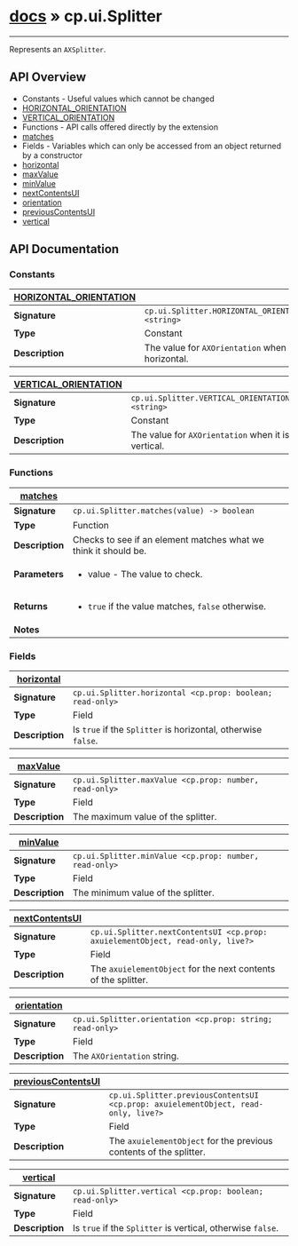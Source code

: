# [docs](index.md) » cp.ui.Splitter
---

Represents an `AXSplitter`.

## API Overview
* Constants - Useful values which cannot be changed
 * [HORIZONTAL_ORIENTATION](#HORIZONTAL_ORIENTATION)
 * [VERTICAL_ORIENTATION](#VERTICAL_ORIENTATION)
* Functions - API calls offered directly by the extension
 * [matches](#matches)
* Fields - Variables which can only be accessed from an object returned by a constructor
 * [horizontal](#horizontal)
 * [maxValue](#maxValue)
 * [minValue](#minValue)
 * [nextContentsUI](#nextContentsUI)
 * [orientation](#orientation)
 * [previousContentsUI](#previousContentsUI)
 * [vertical](#vertical)

## API Documentation

### Constants

| [HORIZONTAL_ORIENTATION](#HORIZONTAL_ORIENTATION)         |                                                                                     |
| --------------------------------------------|-------------------------------------------------------------------------------------|
| **Signature**                               | `cp.ui.Splitter.HORIZONTAL_ORIENTATION <string>`                                                                    |
| **Type**                                    | Constant                                                                     |
| **Description**                             | The value for `AXOrientation` when it is horizontal.                                                                     |

| [VERTICAL_ORIENTATION](#VERTICAL_ORIENTATION)         |                                                                                     |
| --------------------------------------------|-------------------------------------------------------------------------------------|
| **Signature**                               | `cp.ui.Splitter.VERTICAL_ORIENTATION <string>`                                                                    |
| **Type**                                    | Constant                                                                     |
| **Description**                             | The value for `AXOrientation` when it is vertical.                                                                     |

### Functions

| [matches](#matches)         |                                                                                     |
| --------------------------------------------|-------------------------------------------------------------------------------------|
| **Signature**                               | `cp.ui.Splitter.matches(value) -> boolean`                                                                    |
| **Type**                                    | Function                                                                     |
| **Description**                             | Checks to see if an element matches what we think it should be.                                                                     |
| **Parameters**                              | <ul><li>value - The value to check.</li></ul> |
| **Returns**                                 | <ul><li>`true` if the value matches, `false` otherwise.</li></ul>          |
| **Notes**                                   | <ul></ul>                |

### Fields

| [horizontal](#horizontal)         |                                                                                     |
| --------------------------------------------|-------------------------------------------------------------------------------------|
| **Signature**                               | `cp.ui.Splitter.horizontal <cp.prop: boolean; read-only>`                                                                    |
| **Type**                                    | Field                                                                     |
| **Description**                             | Is `true` if the `Splitter` is horizontal, otherwise `false`.                                                                     |

| [maxValue](#maxValue)         |                                                                                     |
| --------------------------------------------|-------------------------------------------------------------------------------------|
| **Signature**                               | `cp.ui.Splitter.maxValue <cp.prop: number, read-only>`                                                                    |
| **Type**                                    | Field                                                                     |
| **Description**                             | The maximum value of the splitter.                                                                     |

| [minValue](#minValue)         |                                                                                     |
| --------------------------------------------|-------------------------------------------------------------------------------------|
| **Signature**                               | `cp.ui.Splitter.minValue <cp.prop: number, read-only>`                                                                    |
| **Type**                                    | Field                                                                     |
| **Description**                             | The minimum value of the splitter.                                                                     |

| [nextContentsUI](#nextContentsUI)         |                                                                                     |
| --------------------------------------------|-------------------------------------------------------------------------------------|
| **Signature**                               | `cp.ui.Splitter.nextContentsUI <cp.prop: axuielementObject, read-only, live?>`                                                                    |
| **Type**                                    | Field                                                                     |
| **Description**                             | The `axuielementObject` for the next contents of the splitter.                                                                     |

| [orientation](#orientation)         |                                                                                     |
| --------------------------------------------|-------------------------------------------------------------------------------------|
| **Signature**                               | `cp.ui.Splitter.orientation <cp.prop: string; read-only>`                                                                    |
| **Type**                                    | Field                                                                     |
| **Description**                             | The `AXOrientation` string.                                                                     |

| [previousContentsUI](#previousContentsUI)         |                                                                                     |
| --------------------------------------------|-------------------------------------------------------------------------------------|
| **Signature**                               | `cp.ui.Splitter.previousContentsUI <cp.prop: axuielementObject, read-only, live?>`                                                                    |
| **Type**                                    | Field                                                                     |
| **Description**                             | The `axuielementObject` for the previous contents of the splitter.                                                                     |

| [vertical](#vertical)         |                                                                                     |
| --------------------------------------------|-------------------------------------------------------------------------------------|
| **Signature**                               | `cp.ui.Splitter.vertical <cp.prop: boolean; read-only>`                                                                    |
| **Type**                                    | Field                                                                     |
| **Description**                             | Is `true` if the `Splitter` is vertical, otherwise `false`.                                                                     |

